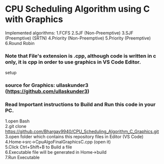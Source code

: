 # CPU Scheduling Algorithm using C with Graphics
Implemented algorithms:
1.FCFS
2.SJF (Non-Preemptive)
3.SJF (Preemptive) (SRTN)
4.Priority (Non-Preemptive)
5.Priority (Preemptive)
6.Round Robin

### Note that File's extension is .cpp, although code is written in c only, it is cpp in order to use graphics in VS Code Editor.

 setup
### source for Graphics: ullaskunder3 (https://github.com/ullaskunder3)

### Read Important instructions to Build and Run this code in your PC.
1.open Bash
<br>
2.git clone https://github.com/Bhargav9940/CPU_Scheduling_Algorithm_C_Graphics.git
<br>
3.open folder which contains this repository files in Editor (VS Code)
<br>
4.Home->src->CpuAlgoFinalGraphicsC.cpp (open it)
<br>
5.Click Ctrl+Shift+B to Build a file
<br>
6.Executable file will be generated in Home->build
<br>
7.Run Executable

